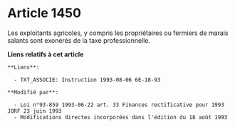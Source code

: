 # Article 1450

Les exploitants agricoles, y compris les propriétaires ou fermiers de marais salants sont exonérés de la taxe
professionnelle.

**Liens relatifs à cet article**

	**Liens**:

	  - TXT_ASSOCIE: Instruction 1993-08-06 6E-18-93

	**Modifié par**:

	  - Loi n°93-859 1993-06-22 art. 33 Finances rectificative pour 1993 JORF 23 juin 1993
	  - Modifications directes incorporées dans l'édition du 18 août 1993
